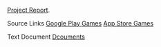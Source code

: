 

[Project Report](https://github.com/pallavikakunje/CS838-DataScience/blob/master/Report-Stage1.pdf).

Source Links
<a href = "https://github.com/pallavikakunje/CS838-DataScience/blob/master/Playstore_source.json">Google Play Games</a>
<a href = "https://github.com/pallavikakunje/CS838-DataScience/blob/master/game_final_backup.json">App Store Games</a>

Text Document 
<a href = "https://github.com/pallavikakunje/CS838-DataScience/tree/master/documents">Dcouments</a>

